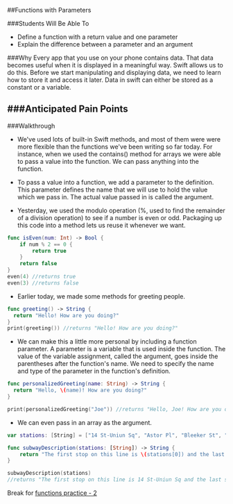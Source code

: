##Functions with Parameters

###Students Will Be Able To
- Define a function with a return value and one parameter
- Explain the difference between a parameter and an argument

###Why
Every app that you use on your phone contains data. That data becomes useful when it is displayed in a meaningful way. Swift allows us to do this. Before we start manipulating and displaying data, we need to learn how to store it and access it later. Data in swift can either be stored as a constant or a variable.

###Anticipated Pain Points
- 

###Walkthrough

- We've used lots of built-in Swift methods, and most of them were were more flexible than the functions we've been writing so far today. For instance, when we used the contains() method for arrays we were able to pass a value into the function. We can pass anything into the function.

- To pass a value into a function, we add a parameter to the definition. This parameter defines the name that we will use to hold the value which we pass in. The actual value passed in is called the argument.

- Yesterday, we used the modulo operation (%, used to find the remainder of a division operation) to see if a number is even or odd. Packaging up this code into a method lets us reuse it whenever we want.
```Swift
func isEven(num: Int) -> Bool {
    if num % 2 == 0 {
        return true
    }
    return false
}
even(4) //returns true
even(3) //returns false
```

- Earlier today, we made some methods for greeting people.
```Swift
func greeting() -> String {
  return "Hello! How are you doing?"
}
print(greeting()) //returns "Hello! How are you doing?"
```
- We can make this a little more personal by including a function parameter. A parameter is a variable that is used inside the function. The value of the variable assignment, called the argument, goes inside the parentheses after the function's name. We need to specify the name and type of the parameter in the function's definition.
```Swift
func personalizedGreeting(name: String) -> String {
  return "Hello, \(name)! How are you doing?"
}

print(personalizedGreeting("Joe")) //returns "Hello, Joe! How are you doing?"
```
- We can even pass in an array as the argument.
```Swift
var stations: [String] = ["14 St-Uniun Sq", "Astor Pl", "Bleeker St", "Spring St", "Canal St", "Brooklyn Bridge-City Hall", "Fulton St", "Wall St", "Bowling Green"]

func subwayDescription(stations: [String]) -> String {
    return "The first stop on this line is \(stations[0]) and the last stop is \(stations[stations.endIndex.predecessor()])"
}

subwayDescription(stations)
//returns "The first stop on this line is 14 St-Uniun Sq and the last stop is Bowling Green"
```

Break for [functions practice - 2](https://github.com/upperlinecode/intro-to-swift/tree/master/day-2/FunctionsPractice2.playground)
